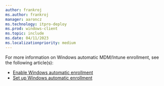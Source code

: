 ```yaml
---
author: frankroj
ms.author: frankroj
manager: aaroncz
ms.technology: itpro-deploy
ms.prod: windows-client
ms.topic: include
ms.date: 04/11/2023
ms.localizationpriority: medium
---
```


<!-- This file is shared by the following articles:

azure-ad-join-automatic-enrollment.md
hybrid-azure-ad-join-automatic-enrollment.md
self-deploying-automatic-enrollment.md

Headings are driven by article context. -->

For more information on Windows automatic MDM/Intune enrollment, see the following article(s):

- [Enable Windows automatic enrollment](/mem/intune/enrollment/windows-enroll#enable-windows-automatic-enrollment)
- [Set up Windows automatic enrollment](/mem/autopilot/windows-autopilot-hybrid#set-up-windows-automatic-mdm-enrollment)